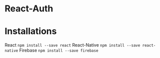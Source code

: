 # React-Auth


# Installations

React `npm install --save react`
React-Native `npm install --save react-native`
Firebase `npm install --save firebase`


